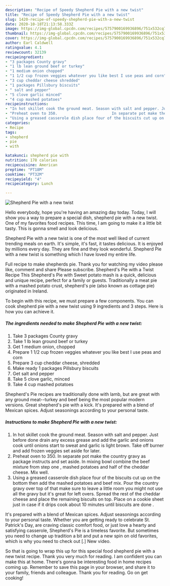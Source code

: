 ```yaml
---
description: "Recipe of Speedy Shepherd Pie with a new twist"
title: "Recipe of Speedy Shepherd Pie with a new twist"
slug: 1420-recipe-of-speedy-shepherd-pie-with-a-new-twist
date: 2020-10-18T21:13:58.333Z
image: https://img-global.cpcdn.com/recipes/5757900169936896/751x532cq70/shepherd-pie-with-a-new-twist-recipe-main-photo.jpg
thumbnail: https://img-global.cpcdn.com/recipes/5757900169936896/751x532cq70/shepherd-pie-with-a-new-twist-recipe-main-photo.jpg
cover: https://img-global.cpcdn.com/recipes/5757900169936896/751x532cq70/shepherd-pie-with-a-new-twist-recipe-main-photo.jpg
author: Earl Caldwell
ratingvalue: 4.1
reviewcount: 32139
recipeingredient:
- "3 packages County gravy"
- "1 lb lean ground beef or turkey"
- "1 medium onion chopped"
- "1 1/2 cup frozen veggies whatever you like best I use peas and corn"
- "3 cup cheddar cheese shredded"
- "1 packages Pillsbury biscuits"
- " salt and pepper"
- "5 clove garlic minced"
- "4 cup mashed potatoes"
recipeinstructions:
- "In hot skillet cook the ground meat. Season with salt and pepper. Just before done drain any excess grease and add the garlic and onions cook until onions start to sweat and garlic is light brown. Take off burner and add frozen veggies set aside for later."
- "Preheat oven to 350.                        In separate pot make the country gravy as package instructs and set aside.                 In mixing bowl combine the beef mixture from step one , mashed potatoes and half of the cheddar cheese. Mix well."
- "Using a greased casserole dish place four of the biscuits cut up on the bottom then add the mashed potatoes and beef mix. Pour the country gravy over top of that make sure to leave a little room you might not use all the gravy but it&#39;s great for left overs. Spread the rest of the cheddar cheese and place the remaining biscuits on top. Place on a cookie sheet just in case if it drips cook about 10 minutes until biscuits are done ."
categories:
- Recipe
tags:
- shepherd
- pie
- with

katakunci: shepherd pie with 
nutrition: 178 calories
recipecuisine: American
preptime: "PT18M"
cooktime: "PT32M"
recipeyield: "4"
recipecategory: Lunch

---
```



![Shepherd Pie with a new twist](https://img-global.cpcdn.com/recipes/5757900169936896/751x532cq70/shepherd-pie-with-a-new-twist-recipe-main-photo.jpg)

Hello everybody, hope you're having an amazing day today. Today, I will show you a way to prepare a special dish, shepherd pie with a new twist. One of my favorites food recipes. This time, I am going to make it a little bit tasty. This is gonna smell and look delicious.

Shepherd Pie with a new twist is one of the most well liked of current trending meals on earth. It's simple, it's fast, it tastes delicious. It is enjoyed by millions every day. They are fine and they look wonderful. Shepherd Pie with a new twist is something which I have loved my entire life.

Full recipe to make shepherds pie. Thank you for watching my video please like, comment and share Please subscribe. Shepherd&#39;s Pie with a Twist Recipe This Shepherd&#39;s Pie with Sweet potato mash is a quick, delicious and unique recipe, perfect for a family or guests. Traditionally a meat pie with a mashed potato crust, shepherd&#39;s pie (also known as cottage pie) originated in Ireland.


To begin with this recipe, we must prepare a few components. You can cook shepherd pie with a new twist using 9 ingredients and 3 steps. Here is how you can achieve it.

<!--inarticleads1-->

##### The ingredients needed to make Shepherd Pie with a new twist:

1. Take 3 packages County gravy
1. Take 1 lb lean ground beef or turkey
1. Get 1 medium onion, chopped
1. Prepare 1 1/2 cup frozen veggies whatever you like best I use peas and corn
1. Prepare 3 cup cheddar cheese, shredded
1. Make ready 1 packages Pillsbury biscuits
1. Get  salt and pepper
1. Take 5 clove garlic, minced
1. Take 4 cup mashed potatoes


Shepherd&#39;s Pie recipes are traditionally done with lamb, but are great with any ground meat--turkey and beef being the most popular modern versions. Great shepherd&#39;s pie with a kick. It&#39;s prepared with a blend of Mexican spices. Adjust seasonings according to your personal taste. 

<!--inarticleads2-->

##### Instructions to make Shepherd Pie with a new twist:

1. In hot skillet cook the ground meat. Season with salt and pepper. Just before done drain any excess grease and add the garlic and onions cook until onions start to sweat and garlic is light brown. Take off burner and add frozen veggies set aside for later.
1. Preheat oven to 350.                        In separate pot make the country gravy as package instructs and set aside.                 In mixing bowl combine the beef mixture from step one , mashed potatoes and half of the cheddar cheese. Mix well.
1. Using a greased casserole dish place four of the biscuits cut up on the bottom then add the mashed potatoes and beef mix. Pour the country gravy over top of that make sure to leave a little room you might not use all the gravy but it&#39;s great for left overs. Spread the rest of the cheddar cheese and place the remaining biscuits on top. Place on a cookie sheet just in case if it drips cook about 10 minutes until biscuits are done .


It&#39;s prepared with a blend of Mexican spices. Adjust seasonings according to your personal taste. Whether you are getting ready to celebrate St. Patrick&#39;s Day, are craving classic comfort food, or just love a hearty and satisfying casserole, Shepherd&#39;s Pie is a timeless favorite. But sometimes you need to change up tradition a bit and put a new spin on old favorites, which is why you need to check out [.] New video. 

So that is going to wrap this up for this special food shepherd pie with a new twist recipe. Thank you very much for reading. I am confident you can make this at home. There's gonna be interesting food in home recipes coming up. Remember to save this page in your browser, and share it to your family, friends and colleague. Thank you for reading. Go on get cooking!
